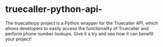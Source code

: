 # truecaller-python-api-
The truecallerpy project is a Python wrapper for the Truecaller API, which allows developers to easily access the functionality of Truecaller and perform phone number lookups. Give it a try and see how it can benefit your project!
